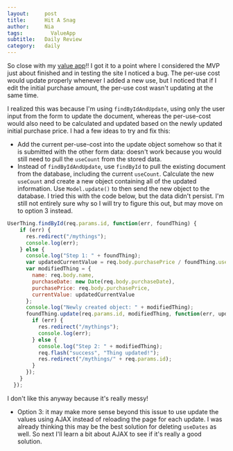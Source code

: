 ```yaml
---
layout:     post
title:      Hit A Snag
author:     Nia
tags: 		  ValueApp
subtitle:  	Daily Review
category:   daily
---
```


So close with my [value app](https://niamurrell.github.io/search/index.html#ValueApp)!! I got it to a point where I considered the MVP just about finished and in testing the site I noticed a bug. The per-use cost would update properly whenever I added a new use, but I noticed that if I edit the initial purchase amount, the per-use cost wasn't updating at the same time. 

I realized this was because I'm using `findByIdAndUpdate`, using only the user input from the form to update the document, whereas the per-use-cost would also need to be calculated and updated based on the newly updated initial purchase price. I had a few ideas to try and fix this:

* Add the current per-use-cost into the update object somehow so that it is submitted with the other form data: doesn't work because you would still need to pull the `useCount` from the stored data.
* Instead of `findByIdAndUpdate`, use `findById` to pull the existing document from the database, including the current `useCount`. Calculate the new `useCount` and create a new object containing all of the updated information. Use `Model.update()` to then send the new object to the database. I tried this with the code below, but the data didn't persist. I'm still not entirely sure why so I will try to figure this out, but may move on to option 3 instead.
```javascript
UserThing.findById(req.params.id, function(err, foundThing) {
    if (err) {
      res.redirect("/mythings");
      console.log(err);
    } else {
      console.log("Step 1: " + foundThing);
      var updatedCurrentValue = req.body.purchasePrice / foundThing.useCount;
      var modifiedThing = {
        name: req.body.name,
        purchaseDate: new Date(req.body.purchaseDate),
        purchasePrice: req.body.purchasePrice,
        currentValue: updatedCurrentValue
      };
      console.log("Newly created object: " + modifiedThing);
      foundThing.update(req.params.id, modifiedThing, function(err, updatedThing) {
        if (err) {
          res.redirect("/mythings");
          console.log(err);
        } else {
          console.log("Step 2: " + modifiedThing);
          req.flash("success", "Thing updated!");
          res.redirect("/mythings/" + req.params.id);
        }
      });
    }
  });
```
I don't like this anyway because it's really messy!

* Option 3: it may make more sense beyond this issue to use update the values using AJAX instead of reloading the page for each update. I was already thinking this may be the best solution for deleting `useDates` as well. So next I'll learn a bit about AJAX to see if it's really a good solution.

